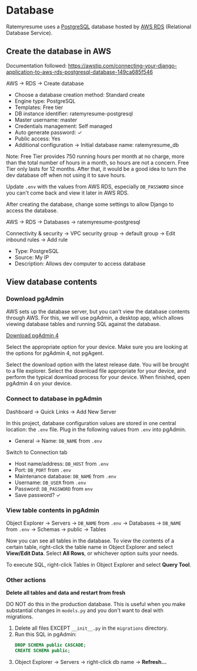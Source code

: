 # Database

Ratemyresume uses a [PostgreSQL](https://www.postgresql.org/about/) database hosted by [AWS RDS](https://aws.amazon.com/rds/) (Relational Database Service).

## Create the database in AWS
Documentation followed: https://awstip.com/connecting-your-django-application-to-aws-rds-postgresql-database-149ca685f546

AWS -> RDS -> Create database

- Choose a database creation method: Standard create
- Engine type: PostgreSQL
- Templates: Free tier
- DB instance identifier: ratemyresume-postgresql
- Master username: master
- Credentials management: Self managed
- Auto generate password: ✓
- Public access: Yes
- Additional configuration -> Initial database name: ratemyresume_db

Note: Free Tier provides 750 running hours per month at no charge, more than the total number of hours in a month, so hours are not a concern. Free Tier only lasts for 12 months. After that, it would be a good idea to turn the dev database off when not using it to save hours.

Update `.env` with the values from AWS RDS, especially `DB_PASSWORD` since you can't come back and view it later in AWS RDS.

After creating the database, change some settings to allow Django to access the database.

AWS -> RDS -> Databases -> ratemyresume-postgresql

Connectivity & security -> VPC security group -> default group -> Edit inbound rules -> Add rule

- Type: PostgreSQL
- Source: My IP
- Description: Allows dev computer to access database

## View database contents

### Download pgAdmin

AWS sets up the database server, but you can't view the database contents through AWS. For this, we will use pgAdmin, a desktop app, which allows viewing database tables and running SQL against the database.

[Download pgAdmin 4](https://www.pgadmin.org/download/)

Select the appropriate option for your device. Make sure you are looking at the options for pgAdmin 4, not pgAgent.

Select the download option with the latest release date. You will be brought to a file explorer. Select the download file appropriate for your device, and perform the typical download process for your device. When finished, open pgAdmin 4 on your device.

### Connect to database in pgAdmin

Dashboard -> Quick Links -> Add New Server

In this project, database configuration values are stored in one central location: the `.env` file. Plug in the following values from `.env` into pgAdmin.

- General -> Name: `DB_NAME` from `.env`

Switch to Connection tab

- Host name/address: `DB_HOST` from `.env`
- Port: `DB_PORT` from `.env`
- Maintenance database: `DB_NAME` from `.env`
- Username: `DB_USER` from `.env`
- Password: `DB_PASSWORD` from `env`
- Save password? ✓

### View table contents in pgAdmin

Object Explorer -> Servers -> `DB_NAME` from `.env` -> Databases -> `DB_NAME` from `.env` -> Schemas -> public -> Tables

Now you can see all tables in the database. To view the contents of a certain table, right-click the table name in Object Explorer and select **View/Edit Data**. Select **All Rows**, or whichever option suits your needs.

To execute SQL, right-click Tables in Object Explorer and select **Query Tool**.

### Other actions

**Delete all tables and data and restart from fresh**

DO NOT do this in the production database. This is useful when you make substantial changes in `models.py` and you don't want to deal with migrations.

1. Delete all files EXCEPT `__init__.py` in the `migrations` directory.
1. Run this SQL in pgAdmin:
    ```sql
    DROP SCHEMA public CASCADE;
    CREATE SCHEMA public;
    ```
1. Object Explorer -> Servers -> right-click db name -> **Refresh...**

